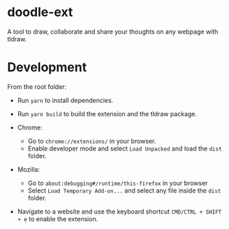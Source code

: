 # doodle-ext

A tool to draw, collaborate and share your thoughts on any webpage with tldraw.

# Development

From the root folder:

- Run `yarn` to install dependencies.

- Run `yarn build` to build the extension and the tldraw package.

- Chrome:

  - Go to `chrome://extensions/` in your browser.
  - Enable developer mode and select `Load Unpacked` and load the `dist` folder.

- Mozilla:

  - Go to `about:debugging#/runtime/this-firefox` in your browser
  - Select `Load Temporary Add-on...` and select any file inside the `dist` folder.

- Navigate to a website and use the keyboard shortcut `CMD/CTRL + SHIFT + e` to enable the extension.

